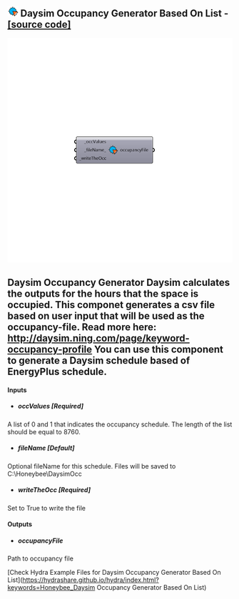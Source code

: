 ## ![](../../images/icons/Daysim_Occupancy_Generator_Based_On_List.png) Daysim Occupancy Generator Based On List - [[source code]](https://github.com/ladybug-tools/honeybee-legacy/tree/master/src/Honeybee_Daysim%20Occupancy%20Generator%20Based%20On%20List.py)

![](../../images/components/Daysim_Occupancy_Generator_Based_On_List.png)

Daysim Occupancy Generator
 Daysim calculates the outputs for the hours that the space is occupied. This componet generates a csv file based on user input that will be used as the occupancy-file. Read more here: http://daysim.ning.com/page/keyword-occupancy-profile 
 You can use this component to generate a Daysim schedule based of EnergyPlus schedule.
 -
 

#### Inputs
* ##### occValues [Required]
A list of 0 and 1 that indicates the occupancy schedule. The length of the list should be equal to 8760. 
* ##### fileName [Default]
Optional fileName for this schedule. Files will be saved to C:\Honeybee\DaysimOcc
* ##### writeTheOcc [Required]
Set to True to write the file

#### Outputs
* ##### occupancyFile
Path to occupancy file


[Check Hydra Example Files for Daysim Occupancy Generator Based On List](https://hydrashare.github.io/hydra/index.html?keywords=Honeybee_Daysim Occupancy Generator Based On List)